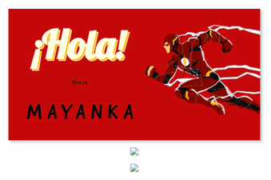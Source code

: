 

<!--
**PeepingClown/PeepingClown** is a ✨ _special_ ✨ repository because its `README.md` (this file) appears on your GitHub profile.

Here are some ideas to get you started:

- 🔭 I’m currently working on ...
- 🌱 I’m currently learning ...
- 👯 I’m looking to collaborate on ...
- 🤔 I’m looking for help with ...
- 💬 Ask me about ...
- 📫 How to reach me: ...
- 😄 Pronouns: ...
- ⚡ Fun fact: ...
-->

  <p align="center">
     <img style="box-shadow: 4px 4px 4px rgba(0,0,0,0.2)" align="center" src="My Post.png">
   </p>


  <p align="center">
     <img src="https://github-readme-stats.vercel.app/api/top-langs/?username=PeepingClown">
   </p>

  <p align="center">
  <img src="https://github-readme-stats.vercel.app/api?username=PeepingClown&show_icons=true&theme=dracula" />
  </p>

